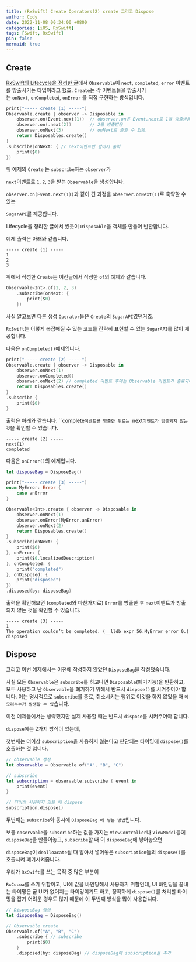 ```yaml
---
title: (RxSwift) Create Operators(2) create 그리고 Dispose
author: Cody
date: 2022-11-08 00:34:00 +0800
categories: [iOS, RxSwift]
tags: [Swift, RxSwift]
pin: false
mermaid: true
---
```

## Create

[RxSwift의 Lifecycle을 정리한 글](https://swiftycody.github.io/posts/RxSwift-RxSwift%EC%9D%98-%EA%B8%B0%EB%B3%B8-%EC%9A%94%EC%86%8C-%EB%B0%8F-LifeCycle/)에서
`Observable`이 `next`, `completed`, `error` 이벤트를 방출시키는 타입이라고 했죠.
`Create`는 각 이벤트들을 방출시키는 `onNext`, `onCompleted`, `onError` 를 직접 구현하는 방식입니다.

```swift
print("----- create (1) -----")
Observable.create { observer -> Disposable in
    observer.on(Event.next(1)) 	// observer.on은 Event.next로 1을 방출받음
    observer.on(.next(2))		// 2를 방출받음
    observer.onNext(3)			// onNext로 줄일 수 있음.
    return Disposables.create()
}
.subscribe(onNext: { // next이벤트만 받아서 출력
    print($0)
})
```

위 예제의 `Create` 는 `subscribe`하는 `observer`가

`next`이벤트로 `1`, `2`, `3`을 받는 `Observable`을 생성합니다.

`observer.on(Event.next(1))`과 같이 긴 과정을 `observer.onNext(1)`로 축약할 수 있는

`SugarAPI`를 제공합니다. 

Lifecycle을 정리한 글에서 썼듯이 `Disposable`을 객체를 만들어 반환합니다.

예제 출력은 아래와 같습니다.

```
----- create (1) -----
1
2
3
```

위에서 작성한 `Create`는 이전글에서 작성한 `of`의 예제와 같습니다.

```swift
Observable<Int>.of(1, 2, 3)
    .subscribe(onNext: {
        print($0)
    })
```

사실 알고보면 다른 생성 `Operator`들은 `Create`의 `SugarAPI`였던거죠.

`RxSwift`는 이렇게 복잡해질 수 있는 코드를 간략히 표현할 수 있는 `SugarAPI`를 많이 제공합니다.

다음은 `onCompleted()`예제입니다.

```swift
print("----- create (2) -----")
Observable.create { observer -> Disposable in
    observer.onNext(1)
    observer.onCompleted()
    observer.onNext(2) // completed 이벤트 후에는 Observable 이벤트가 종료되어 실행되지 않음
    return Disposables.create()
}
.subscribe {
    print($0)
}
```

출력은 아래와 같습니다.
``complete`이벤트를 방출한 뒤로는 `next`이벤트가 방출되지 않는 것`을 확인할 수 있습니다.

```
----- create (2) -----
next(1)
completed
```

다음은 `onError()`의 예제입니다.

```swift
let disposeBag = DisposeBag()

print("----- create (3) -----")
enum MyError: Error {
    case anError
}

Observable<Int>.create { observer -> Disposable in
    observer.onNext(1)
    observer.onError(MyError.anError)
    observer.onNext(2)
    return Disposables.create()
}
.subscribe(onNext: {
    print($0)
}, onError: {
    print($0.localizedDescription)
}, onCompleted: {
    print("completed")
}, onDisposed: {
    print("disposed")
})
.disposed(by: disposeBag)
```

출력을 확인해보면 (`completed`와 마찬가지로)
`Error`를 방출한 후 `next`이벤트가 방출되지 않는 것을 확인할 수 있습니다.

```
----- create (3) -----
1
The operation couldn’t be completed. (__lldb_expr_56.MyError error 0.)
disposed
```

## Dispose

그리고 이번 예제에서는 이전에 작성하지 않았던 `DisposeBag`을 작성했습니다.

사실 모든 `Observable`은 `subscribe`를 하고나면 `Disposable`(폐기가능)을 반환하고,
모두 사용하고 난 `Observable`을 폐기하기 위해서 반드시 `dispose()`를 시켜주어야 합니다.
이는 명시적으로 `subscribe`를 종료, 취소시키는 행위로 이것을 하지 않았을 때 `메모리누수가 발생할 수 있`습니다.

이전 예제들에서는 생략했지만 실제 사용할 때는 반드시 `dispose`를 시켜주어야 합니다.

`dispose`에는 2가지 방식이 있는데,

첫번째는 더이상 `subscription`을 사용하지 않는다고 판단되는 타이밍에 `dispose()`를 호출하는 것 입니다.

```swift
// observable 생성
let observable = Observable.of("A", "B", "C")

// subscribe
let subscription = observable.subscribe { event in
    print(event)
}

// 더이상 사용하지 않을 때 dispose
subscription.dispose()
```

두번째는 `subscribe`와 동시에 `DisposeBag 에 넣는 방법`입니다.

보통 `observable`을 `subscribe`하는 값을 가지는 `ViewController`나 `ViewModel`등에 `disposeBag`을 만들어놓고, `subscribe`할 때 이 `disposeBag`에 넣어놓으면

`disposeBag`이 `dealloacate`될 때 알아서 넣어놓은 `subscription`들의 `dispose()`를 호출시켜 폐기시켜줍니다.

우리가 `RxSwift`를 쓰는 목적 중 많은 부분이

`RxCocoa`를 쓰기 위함이고, UI에 값을 바인딩해서 사용하기 위함인데, UI 바인딩을 끝내는 타이밍은 곧 UI가 없어지는 타이밍이기도 하고, 정확하게 `dispose()`를 처리할 타이밍을 잡기 어려운 경우도 많기 때문에 이 두번째 방식을 많이 사용합니다.

```swift
// DisposeBag 생성
let disposeBag = DisposeBag()

// Observable create
Observable.of("A", "B", "C")
    .subscribe { // subscribe
        print($0)
    }
    .disposed(by: disposeBag) // disposeBag에 subscription을 추가
```